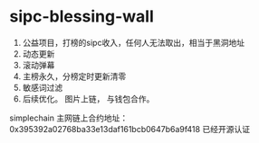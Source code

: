 # sipc-blessing-wall
1. 公益项目，打榜的sipc收入，任何人无法取出，相当于黑洞地址
2. 动态更新
3. 滚动弹幕
4. 主榜永久，分榜定时更新清零
5. 敏感词过滤
6. 后续优化。 图片上链， 与钱包合作。

simplechain 主网链上合约地址：0x395392a02768ba33e13daf161bcb0647b6a9f418  已经开源认证